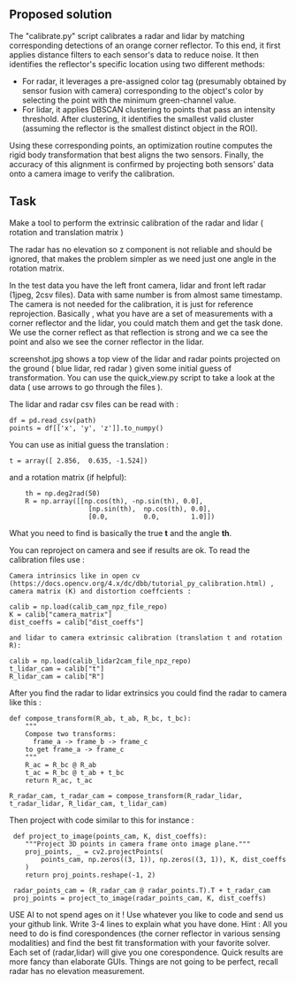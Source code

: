 ## Proposed solution
The "calibrate.py" script calibrates a radar and lidar by matching corresponding detections of an orange corner reflector. To this end, it first applies distance filters to each sensor's data to reduce noise. It then identifies the reflector's specific location using two different methods: 
- For radar, it leverages a pre-assigned color tag (presumably obtained by sensor fusion with camera) corresponding to the object's color by selecting the point with the minimum green-channel value.
- For lidar, it applies DBSCAN clustering to points that pass an intensity threshold. After clustering, it identifies the smallest valid cluster (assuming the reflector is the smallest distinct object in the ROI).
<!-- -->
Using these corresponding points, an optimization routine computes the rigid body transformation that best aligns the two sensors. Finally, the accuracy of this alignment is confirmed by projecting both sensors' data onto a camera image to verify the calibration.

## Task 
Make a tool to perform the extrinsic calibration of the radar and lidar ( rotation and translation matrix )

The radar has no elevation so z component is not reliable and should be ignored, that makes the problem simpler as we need just one angle in the rotation matrix.

In the test data you have the left front camera, lidar and front left radar (1jpeg, 2csv files). Data with same number is from almost same timestamp.  The camera is not needed for the calibration, it is just for reference reprojection. Basically , what you have are a set of measurements with a corner reflector and the lidar, you could match them and get the task done. We use the corner reflect as that reflection is strong and we ca see the point and also we see the corner reflector in the lidar.

screenshot.jpg shows a top view of the lidar and radar points projected on the ground ( blue lidar, red radar ) given some initial guess of transformation. You can use the quick_view.py script to take a look at the data ( use arrows to go through the files ).

The lidar and radar csv files can be read with : 

    df = pd.read_csv(path)
    points = df[['x', 'y', 'z']].to_numpy()

You can use as initial guess the translation : 

    t = array([ 2.856,  0.635, -1.524]) 

and a rotation matrix (if helpful):

        th = np.deg2rad(50)
        R = np.array([[np.cos(th), -np.sin(th), 0.0],
                        [np.sin(th),  np.cos(th), 0.0],
                        [0.0,         0.0,        1.0]])

What you need to find is basically the true **t** and the angle **th**.

You can reproject on camera and see if results are ok. To read the calibration files use :

    Camera intrinsics like in open cv (https://docs.opencv.org/4.x/dc/dbb/tutorial_py_calibration.html) , camera matrix (K) and distortion coeffcients : 

    calib = np.load(calib_cam_npz_file_repo)
    K = calib["camera_matrix"]
    dist_coeffs = calib["dist_coeffs"]

    and lidar to camera extrinsic calibration (translation t and rotation R):

    calib = np.load(calib_lidar2cam_file_npz_repo)
    t_lidar_cam = calib["t"]
    R_lidar_cam = calib["R"]

After you find the radar to lidar extrinsics you could find the radar to camera like this :
 
    def compose_transform(R_ab, t_ab, R_bc, t_bc):
        """
        Compose two transforms:
          frame_a -> frame_b -> frame_c
        to get frame_a -> frame_c
        """
        R_ac = R_bc @ R_ab
        t_ac = R_bc @ t_ab + t_bc
        return R_ac, t_ac

    R_radar_cam, t_radar_cam = compose_transform(R_radar_lidar, t_radar_lidar, R_lidar_cam, t_lidar_cam)
  
 Then project with code similar to this for instance :

     def project_to_image(points_cam, K, dist_coeffs):
        """Project 3D points in camera frame onto image plane."""
        proj_points, _ = cv2.projectPoints(
            points_cam, np.zeros((3, 1)), np.zeros((3, 1)), K, dist_coeffs
        )
        return proj_points.reshape(-1, 2)

     radar_points_cam = (R_radar_cam @ radar_points.T).T + t_radar_cam
     proj_points = project_to_image(radar_points_cam, K, dist_coeffs)
    

USE AI to not spend ages on it ! Use whatever you like to code and send us your github link. Write 3-4 lines to explain what you have done.
Hint : All you need to do is find corespondences (the corner reflector in various sensing modalities) and find the best fit transformation with your favorite solver. Each set of (radar,lidar) will give you one corespondence. Quick results are more fancy than elaborate GUIs. Things are not going to be perfect, recall radar has no elevation measurement.  

